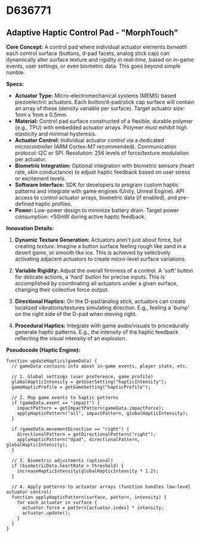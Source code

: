 # D636771

## Adaptive Haptic Control Pad - "MorphTouch"

**Core Concept:** A control pad where individual actuator elements *beneath* each control surface (buttons, d-pad facets, analog stick cap) can dynamically alter surface texture and rigidity *in real-time*, based on in-game events, user settings, or even biometric data. This goes beyond simple rumble.

**Specs:**

*   **Actuator Type:** Micro-electromechanical systems (MEMS) based piezoelectric actuators. Each button/d-pad/stick cap surface will contain an array of these (density variable per surface). Target actuator size: 1mm x 1mm x 0.5mm.
*   **Material:** Control pad surface constructed of a flexible, durable polymer (e.g., TPU) with embedded actuator arrays. Polymer must exhibit high elasticity and minimal hysteresis.
*   **Actuator Control:** Individual actuator control via a dedicated microcontroller (ARM Cortex-M7 recommended). Communication protocol: I2C or SPI. Resolution: 256 levels of force/texture modulation per actuator.
*   **Biometric Integration:** Optional integration with biometric sensors (heart rate, skin conductance) to adjust haptic feedback based on user stress or excitement levels.
*   **Software Interface:** SDK for developers to program custom haptic patterns and integrate with game engines (Unity, Unreal Engine). API access to control actuator arrays, biometric data (if enabled), and pre-defined haptic profiles.
*   **Power:** Low-power design to minimize battery drain. Target power consumption: <50mW during active haptic feedback.

**Innovation Details:**

1.  **Dynamic Texture Generation:** Actuators aren't just about force, but creating *texture*. Imagine a button surface feeling rough like sand in a desert game, or smooth like ice. This is achieved by selectively activating adjacent actuators to create micro-level surface variations.

2.  **Variable Rigidity:** Adjust the overall firmness of a control. A 'soft' button for delicate actions, a 'hard' button for precise inputs. This is accomplished by coordinating all actuators under a given surface, changing their collective force output.

3.  **Directional Haptics:**  On the D-pad/analog stick, actuators can create localized vibrations/textures simulating direction.  E.g., feeling a 'bump' on the right side of the D-pad when moving right.

4.  **Procedural Haptics:** Integrate with game audio/visuals to procedurally generate haptic patterns.  E.g., the intensity of the haptic feedback reflecting the visual intensity of an explosion.

**Pseudocode (Haptic Engine):**

```
function updateHaptics(gameData) {
  // gameData contains info about in-game events, player state, etc.

  // 1. Global settings (user preference, game profile)
  globalHapticIntensity = getUserSetting("hapticIntensity");
  gameHapticProfile = getGameSetting("hapticProfile");

  // 2. Map game events to haptic patterns
  if (gameData.event == "impact") {
    impactPattern = getImpactPattern(gameData.impactForce);
    applyHapticPattern("all", impactPattern, globalHapticIntensity);
  }

  if (gameData.movementDirection == "right") {
    directionalPattern = getDirectionalPattern("right");
    applyHapticPattern("dpad", directionalPattern, globalHapticIntensity);
  }

  // 3. Biometric adjustments (optional)
  if (biometricData.heartRate > threshold) {
    increaseHapticIntensity(globalHapticIntensity * 1.2);
  }

  // 4. Apply patterns to actuator arrays (function handles low-level actuator control)
  function applyHapticPattern(surface, pattern, intensity) {
    for each actuator in surface {
      actuator.force = pattern[actuator.index] * intensity;
      actuator.update();
    }
  }
}
```